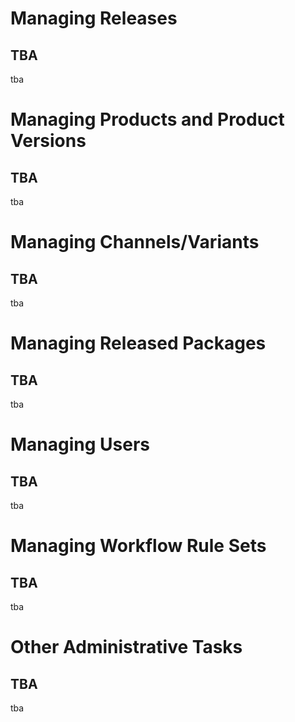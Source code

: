 Managing Releases
=================

TBA
---

tba

Managing Products and Product Versions
======================================

TBA
---

tba

Managing Channels/Variants
==========================

TBA
---

tba

Managing Released Packages
==========================

TBA
---

tba

Managing Users
==============

TBA
---

tba

Managing Workflow Rule Sets
===========================

TBA
---

tba

Other Administrative Tasks
==========================

TBA
---

tba
